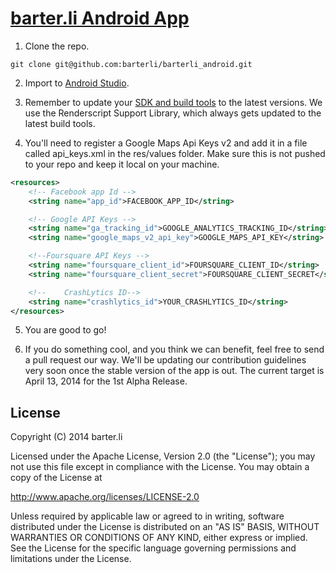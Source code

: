 [barter.li Android App][1]
=====================

1. Clone the repo. 

```
git clone git@github.com:barterli/barterli_android.git
```

2. Import to [Android Studio][2].

3. Remember to update your [SDK and build tools][3] to the latest versions. We use the Renderscript Support Library, which always gets updated to the latest build tools.

4. You'll need to register a Google Maps Api Keys v2 and add it in a file called api_keys.xml in the res/values folder. Make sure this is not pushed to your repo and keep it local on your machine.

```xml
<resources>
    <!-- Facebook app Id -->
    <string name="app_id">FACEBOOK_APP_ID</string>

    <!-- Google API Keys -->
    <string name="ga_tracking_id">GOOGLE_ANALYTICS_TRACKING_ID</string>
    <string name="google_maps_v2_api_key">GOOGLE_MAPS_API_KEY</string>

    <!--Foursquare API Keys -->
    <string name="foursquare_client_id">FOURSQUARE_CLIENT_ID</string>
    <string name="foursquare_client_secret">FOURSQUARE_CLIENT_SECRET</string>

    <!--    CrashLytics ID-->
    <string name="crashlytics_id">YOUR_CRASHLYTICS_ID</string>
</resources>
```

5. You are good to go!

6. If you do something cool, and you think we can benefit, feel free to send a pull request our way. We'll be updating our contribution guidelines very soon once the stable version of the app is out. The current target is April 13, 2014 for the 1st Alpha Release.

## License

Copyright (C) 2014 barter.li

Licensed under the Apache License, Version 2.0 (the "License");
you may not use this file except in compliance with the License.
You may obtain a copy of the License at

http://www.apache.org/licenses/LICENSE-2.0

Unless required by applicable law or agreed to in writing, software
distributed under the License is distributed on an "AS IS" BASIS,
WITHOUT WARRANTIES OR CONDITIONS OF ANY KIND, either express or implied.
See the License for the specific language governing permissions and
limitations under the License.

[1]: https://play.google.com/store/apps/details?id=li.barter
[2]: https://developer.android.com/sdk/installing/studio.html
[3]: https://developer.android.com/tools/sdk/tools-notes.html
